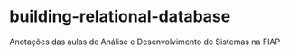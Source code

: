 # building-relational-database
Anotações das aulas de Análise e Desenvolvimento de Sistemas na FIAP
